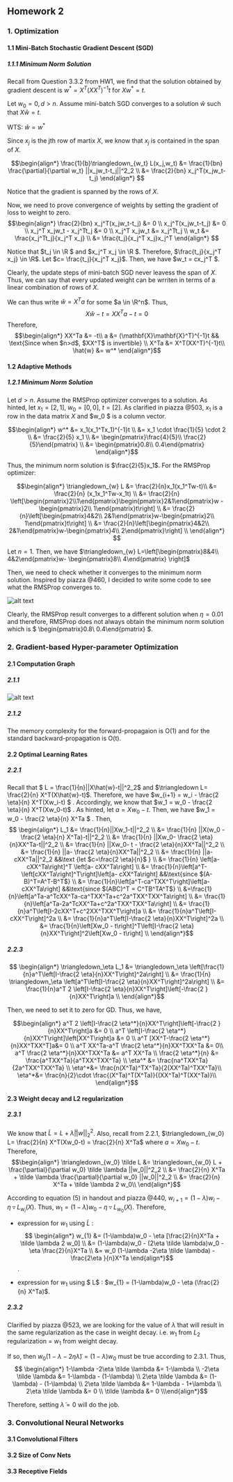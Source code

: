 ## Homework 2
### 1. Optimization
#### 1.1 Mini-Batch Stochastic Gradient Descent (SGD)
##### 1.1.1 Minimum Norm Solution
Recall from Question 3.3.2 from HW1, we find that the solution obtained by gradient descent is $w^* = X^T(XX^T)^{-1}t$ for $Xw^*=t$.

Let $w_0=0, d>n$. 
Assume mini-batch SGD converges to a solution $\hat{w}$ such that $X\hat{w} =t$.

WTS: $\hat{w} = w^*$ 

Since $x_j$ is the jth row of martix $X$, we know that $x_j$ is contained in the span of $X$. 

$$\begin{align*}
\frac{1}{b}\triangledown_{w_t} L(x_j,w_t) &=  \frac{1}{bn} \frac{\partial}{\partial w_t} ||x_jw_t-t_j||^2_2 \\
&= \frac{2}{bn} x_j^T(x_jw_t-t_j)
\end{align*} $$

Notice that the gradient is spanned by the rows of $X$. 

Now, we need to prove convergence of weights by setting the gradient of loss to weight to zero. 
$$\begin{align*}
\frac{2}{bn} x_j^T(x_jw_t-t_j) &= 0 \\
x_j^T(x_jw_t-t_j) &= 0 \\
x_j^T x_jw_t - x_j^Tt_j &= 0 \\
x_j^T x_jw_t &=  x_j^Tt_j \\
w_t &= \frac{x_j^Tt_j}{x_j^T x_j} \\
&= \frac{t_j}{x_j^T x_j}x_j^T 
\end{align*} $$

Notice that $t_j \in \R $ and $x_j^T x_j \in \R $. Therefore, $\frac{t_j}{x_j^T x_j} \in \R$. Let $c= \frac{t_j}{x_j^T x_j}$. Then, we have $w_t = cx_j^T $.  

Clearly, the update steps of mini-batch SGD never leavess the span of $X$. Thus, we can say that every updated weight can be wrriten in terms of a linear combination of rows of $X$. 

We can thus write $\hat{w} = X^Ta$ for some $a \in \R^n$. Thus, $$X\hat{w}-t = XX^Ta-t = 0$$
Therefore, 
$$\begin{align*}  XX^Ta &= -t\\
a &= (\mathbf{X}\mathbf{X}^T)^{-1}t  && \text{Since  when $n>d$, $XX^T$ is invertible}  \\
X^Ta &= X^T(XX^T)^{-1}t\\
\hat{w} &= w^*
\end{align*}$$



#### 1.2 Adaptive Methods
#####  1.2.1 Minimum Norm Solution
Let $d>n$.
Assume the RMSProp optimizer converges to a solution. 
As hinted, let $x_1= [2,1]$, $w_0=[0,0]$, $t=[2]$.
As clarified in piazza @503, $x_1$ is a row in the data matrix $X$ and $w_0 $ is a column vector.

$$\begin{align*} 
w^*  
&=  x_1(x_1^Tx_1)^{-1}t \\
&= x_1 \cdot \frac{1}{5} \cdot 2 \\
&= \frac{2}{5} x_1 \\
&= \begin{pmatrix}\frac{4}{5}\\ \frac{2}{5}\end{pmatrix} \\
&= \begin{pmatrix}0.8\\ 0.4\end{pmatrix} 
\end{align*}$$

Thus, the minimum norm solution is $\frac{2}{5}x_1$.
For the RMSProp optimizer: 

$$\begin{align*} \triangledown_{w} L 
&= \frac{2}{n}x_1(x_1^Tw-t)\\
&= \frac{2}{n} (x_1x_1^Tw-x_1t) \\
&= \frac{2}{n} \left[\begin{pmatrix}2\\1\end{pmatrix}\begin{pmatrix}2&1\end{pmatrix}w - \begin{pmatrix}2\\ 1\end{pmatrix}t\right] \\
&= \frac{2}{n}\left[\begin{pmatrix}4&2\\ 2&1\end{pmatrix}w-\begin{pmatrix}2\\ 1\end{pmatrix}t\right] \\
&= \frac{2}{n}\left[\begin{pmatrix}4&2\\ 2&1\end{pmatrix}w-\begin{pmatrix}4\\ 2\end{pmatrix}\right] \\
 \end{align*} $$

Let $n=1$. Then, we have $\triangledown_{w} L=\left[\begin{pmatrix}8&4\\ 4&2\end{pmatrix}w-  \begin{pmatrix}8\\ 4\end{pmatrix} \right]$

Then, we need to check whether it converges to the minimum norm solution. Inspired by piazza @460, I decided to write some code to see what the RMSProp converges to.

![alt text](1.2.1.png "Title")

Clearly, the RMSProp result converges to a different solution when $\eta = 0.01$ and therefore, RMSProp does not always obtain the minimum norm solution which is $ \begin{pmatrix}0.8\\ 0.4\end{pmatrix}  $.

### 2. Gradient-based Hyper-parameter Optimization
#### 2.1 Computation Graph
##### 2.1.1 
![alt text](2.1.1.jpg "Title")
##### 2.1.2 
The memory complexity for the forward-propagaion is O(1) and for the standard backward-propagation is O(t).
#### 2.2 Optimal Learning Rates
##### 2.2.1
Recall that $ L = \frac{1}{n}||X\hat{w}-t||^2_2$ and $\triangledown L= \frac{2}{n} X^T(X\hat{w}-t)$.
Therefore, we have $w_{i+1} = w_i - \frac{2 \eta}{n} X^T(Xw_i-t) $ .
Accordingly, we know that $w_1 = w_0 - \frac{2 \eta}{n} X^T(Xw_0-t)$ .
As hinted, let $a = Xw_0 - t$.
Then, we have $w_1 = w_0 - \frac{2 \eta}{n} X^Ta $ .
Then, 
$$ \begin{align*} L_1 &= \frac{1}{n}||Xw_1-t||^2_2 \\
&= \frac{1}{n} ||X(w_0 - \frac{2 \eta}{n} X^Ta)-t||^2_2 \\
&= \frac{1}{n} ||Xw_0- \frac{2 \eta}{n}XX^Ta-t||^2_2 \\
&= \frac{1}{n} ||Xw_0- t - \frac{2 \eta}{n}XX^Ta||^2_2 \\
&= \frac{1}{n} ||a- \frac{2 \eta}{n}XX^Ta||^2_2 \\
&= \frac{1}{n} ||a- cXX^Ta||^2_2  &&\text {let $c=\frac{2 \eta}{n}$ } \\
&= \frac{1}{n} \left[a- cXX^Ta\right]^T \left[a- cXX^Ta\right] \\
&= \frac{1}{n}\left[a^T-\left[cXX^Ta\right]^T\right]\left[a- cXX^Ta\right]  &&\text{since $(A-B)^T=A^T-B^T$} \\
&= \frac{1}{n}\left[a^T-ca^TXX^T\right]\left[a- cXX^Ta\right]  &&\text{since $(ABC)^T = C^TB^TA^T$} \\ 
&=\frac{1}{n}\left[a^Ta-a^TcXX^Ta-ca^TXX^Ta+c^2a^TXX^TXX^Ta\right]  \\
&= \frac{1}{n}\left[a^Ta-2a^TcXX^Ta+c^2a^TXX^TXX^Ta\right] \\
&= \frac{1}{n}a^T\left[I-2cXX^T+c^2XX^TXX^T\right]a \\
&= \frac{1}{n}a^T\left[I-cXX^T\right]^2a \\
&= \frac{1}{n}a^T\left[I-\frac{2 \eta}{n}XX^T\right]^2a \\
&= \frac{1}{n}\left[Xw_0 - t\right]^T\left[I-\frac{2 \eta}{n}XX^T\right]^2\left[Xw_0 - t\right] \\
\end{align*}$$

##### 2.2.3
$$ \begin{align*}
\triangledown_\eta L_1 &= \triangledown_\eta \left[\frac{1}{n}a^T\left[I-\frac{2 \eta}{n}XX^T\right]^2a\right] \\ 
&= \frac{1}{n} \triangledown_\eta \left[a^T\left[I-\frac{2 \eta}{n}XX^T\right]^2a\right] \\ 
&= \frac{1}{n}a^T 2 \left[I-\frac{2 \eta}{n}XX^T\right]\left[-\frac{2 }{n}XX^T\right]a \\
\end{align*}$$

Then, we need to set it to zero for GD.
Thus, we have,

$$\begin{align*}
a^T 2 \left[I-\frac{2 \eta^*}{n}XX^T\right]\left[-\frac{2 }{n}XX^T\right]a &= 0 \\
a^T  \left[I-\frac{2 \eta^*}{n}XX^T\right]\left[XX^T\right]a &= 0 \\
a^T [XX^T-\frac{2 \eta^*}{n}XX^TXX^T]a&= 0 \\
a^T XX^Ta-a^T \frac{2 \eta^*}{n}XX^TXX^Ta &= 0\\
a^T \frac{2 \eta^*}{n}XX^TXX^Ta &=  a^T XX^Ta \\
\frac{2 \eta^*}{n} &= \frac{a^TXX^Ta}{a^TXX^TXX^Ta} \\
\eta^* &= \frac{na^TXX^Ta}{2a^TXX^TXX^Ta} \\
\eta^*&= \frac{n(X^Ta)^TX^Ta}{2(XX^Ta)^TXX^Ta}\\
\eta^*&= \frac{n}{2}\cdot \frac{(X^Ta)^T(X^Ta)}{(XX^Ta)^T(XX^Ta)}\\
\end{align*}$$
#### 2.3 Weight decay and L2 regularization
##### 2.3.1
We know that $\tilde L = L + \tilde \lambda ||w||^2_2$.
Also, recall from 2.2.1,  $\triangledown_{w_0} L= \frac{2}{n} X^T(Xw_0-t) = \frac{2}{n} X^Ta$ where $a=Xw_0-t$.
Therefore, 
$$\begin{align*}
    \triangledown_{w_0} \tilde L &=  \triangledown_{w_0} L + \frac{\partial}{\partial w_0} \tilde \lambda ||w_0||^2_2 \\
    &= \frac{2}{n} X^Ta +  \tilde \lambda \frac{\partial}{\partial w_0} ||w_0||^2_2 \\
    &= \frac{2}{n} X^Ta +  \tilde \lambda 2 w_0\\
\end{align*}$$

According to equation (5) in handout and piazza @440, $w_{i+1} = (1-\lambda)w_i - \eta \triangledown L_{w_i}(X)$.
Thus, $w_{1} = (1-\lambda)w_0 - \eta \triangledown L_{w_0}(X)$.
Therefore,
- expression for $w_1$ using $\tilde L$ : 
  $$ \begin{align*}
  w_{1} &= (1-\lambda)w_0 - \eta  [\frac{2}{n}X^Ta +  \tilde \lambda 2 w_0] \\ 
  &= (1-\lambda)w_0 - (2\eta \tilde \lambda)w_0 - \eta \frac{2}{n}X^Ta \\
  &= w_0 (1-\lambda -2\eta \tilde \lambda) - \frac{2\eta }{n}X^Ta
  \end{align*}$$.

- expression for $w_1$ using $ L$ : $w_{1} = (1-\lambda)w_0 - \eta (\frac{2}{n} X^Ta)$.
##### 2.3.2
Clarified by piazza @523, we are looking for the value of $\tilde \lambda$ that will result in the same regularization as the case in weight decay. i.e. $w_1$ from $L_2$ regularization = $w_1$ from weight decay. 

If so, then $w_0 (1-\lambda -2\eta \tilde \lambda) = (1-\lambda)w_0$ must be true according to 2.3.1.
Thus, 
$$ \begin{align*}
1-\lambda -2\eta \tilde \lambda &= 1-\lambda \\
-2\eta \tilde \lambda &= 1-\lambda - (1-\lambda) \\
2\eta \tilde \lambda &= (1-\lambda) - (1-\lambda) \\
2\eta \tilde \lambda &= 1-\lambda - 1+\lambda \\
2\eta \tilde \lambda &= 0 \\
\tilde \lambda &= 0 \\\end{align*}$$

Therefore, setting $\tilde \lambda = 0$ will do the job.
### 3. Convolutional Neural Networks
#### 3.1 Convolutional Filters
#### 3.2 Size of Conv Nets
#### 3.3 Receptive Fields
